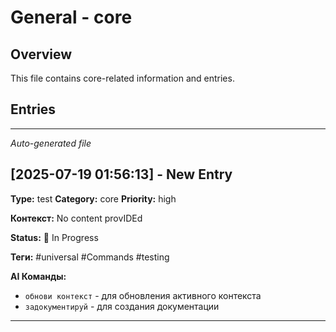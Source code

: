 # General - core

## Overview

This file contains core-related information and entries.

## Entries

<!-- Entries will be added here automatically -->

---
*Auto-generated file*

## [2025-07-19 01:56:13] - New Entry

**Type:** test
**Category:** core
**Priority:** high

**Контекст:** No content provIDEd

**Status:** 🔄 In Progress


**Теги:** #universal #Commands #testing

**AI Команды:**
- `обнови контекст` - для обновления активного контекста
- `задокументируй` - для создания документации

---
